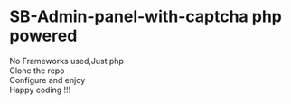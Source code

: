 # SB-Admin-panel-with-captcha php powered 
No Frameworks used,Just php</br>
Clone the repo<br>
Configure and enjoy</br>
Happy coding !!!
